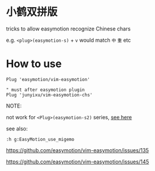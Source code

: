# **小鹤双拼版**

tricks to allow easymotion recognize Chinese chars

e.g. `<plug>(easymotion-s)` + `v` would match `中` `重` etc

# How to use

```
Plug 'easymotion/vim-easymotion'

" must after easymotion plugin
Plug 'junyixu/vim-easymotion-chs'
```

NOTE:

not work for `<Plug>(easymotion-s2)` series,
[see here](https://github.com/ZSaberLv0/vim-easymotion-chs/issues/1)

see also:

`:h g:EasyMotion_use_migemo`

https://github.com/easymotion/vim-easymotion/issues/135

https://github.com/easymotion/vim-easymotion/issues/145

